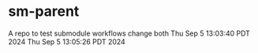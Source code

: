 # sm-parent
A repo to test submodule workflows
change
both
Thu Sep  5 13:03:40 PDT 2024
Thu Sep  5 13:05:26 PDT 2024
